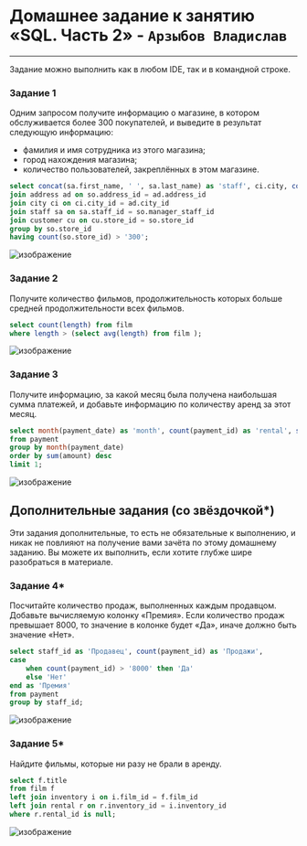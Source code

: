 # Домашнее задание к занятию «SQL. Часть 2» - `Арзыбов Владислав`


---

Задание можно выполнить как в любом IDE, так и в командной строке.

### Задание 1

Одним запросом получите информацию о магазине, в котором обслуживается более 300 покупателей, и выведите в результат следующую информацию: 
- фамилия и имя сотрудника из этого магазина;
- город нахождения магазина;
- количество пользователей, закреплённых в этом магазине.

```sql
select concat(sa.first_name, ' ', sa.last_name) as 'staff', ci.city, count(so.store_id) as 'customer' from store so
join address ad on so.address_id = ad.address_id
join city ci on ci.city_id = ad.city_id
join staff sa on sa.staff_id = so.manager_staff_id
join customer cu on cu.store_id = so.store_id
group by so.store_id
having count(so.store_id) > '300';
```

![изображение](https://github.com/user-attachments/assets/cda4d5f1-dbb5-46c6-93e9-9f281b41a5ee)


### Задание 2

Получите количество фильмов, продолжительность которых больше средней продолжительности всех фильмов.

```sql
select count(length) from film
where length > (select avg(length) from film );
```

![изображение](https://github.com/user-attachments/assets/dd0e6765-af45-4307-b24c-470779c32f58)


### Задание 3

Получите информацию, за какой месяц была получена наибольшая сумма платежей, и добавьте информацию по количеству аренд за этот месяц.

```sql
select month(payment_date) as 'month', count(payment_id) as 'rental', sum(amount) as 'sum'
from payment
group by month(payment_date)
order by sum(amount) desc
limit 1;
```

![изображение](https://github.com/user-attachments/assets/a7bc933a-0428-4d46-a14a-9892dee0f185)


## Дополнительные задания (со звёздочкой*)
Эти задания дополнительные, то есть не обязательные к выполнению, и никак не повлияют на получение вами зачёта по этому домашнему заданию. Вы можете их выполнить, если хотите глубже шире разобраться в материале.

### Задание 4*

Посчитайте количество продаж, выполненных каждым продавцом. Добавьте вычисляемую колонку «Премия». Если количество продаж превышает 8000, то значение в колонке будет «Да», иначе должно быть значение «Нет».

```sql
select staff_id as 'Продавец', count(payment_id) as 'Продажи',
case
	when count(payment_id) > '8000' then 'Да'
	else 'Нет'
end as 'Премия'
from payment
group by staff_id;
```

![изображение](https://github.com/user-attachments/assets/cf547772-2d23-4d5c-904c-316356d4bb65)


### Задание 5*

Найдите фильмы, которые ни разу не брали в аренду.

```sql
select f.title
from film f
left join inventory i on i.film_id = f.film_id
left join rental r on r.inventory_id = i.inventory_id
where r.rental_id is null;
```

![изображение](https://github.com/user-attachments/assets/2860511c-754c-4703-a1f6-fd83e553e12d)

